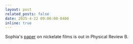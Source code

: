 ```yaml
---
layout: post
related_posts: false
date: 2025-4-22 09:00:00-0400
inline: true
---
```


Sophia's [paper](/publications/#tenhuisen2025magnetic) on nickelate films is out in Physical Review B.